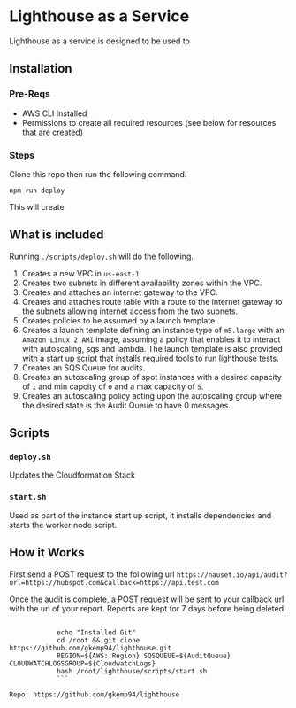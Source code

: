 # Lighthouse as a Service

Lighthouse as a service is designed to be used to

## Installation
### Pre-Reqs
- AWS CLI Installed
- Permissions to create all required resources (see below for resources that are created)


### Steps
Clone this repo then run the following command. 
```
npm run deploy
```

This will create 

## What is included
Running `./scripts/deploy.sh` will do the following. 

1. Creates a new VPC in `us-east-1`.
2. Creates two subnets in different availability zones within the VPC.
3. Creates and attaches an internet gateway to the VPC.
4. Creates and attaches route table with a route to the internet gateway to the subnets allowing internet access from the two subnets.
5. Creates policies to be assumed by a launch template.
6. Creates a launch template defining an instance type of `m5.large` with an `Amazon Linux 2 AMI` image, assuming a policy that enables it to interact with autoscaling, sqs and lambda. The launch template is also provided with a start up script that installs required tools to run lighthouse tests. 
7. Creates an SQS Queue for audits.
8. Creates an autoscaling group of spot instances with a desired capacity of `1` and min capcity of `0` and a max capacity of `5`. 
9. Creates an autoscaling policy acting upon the autoscaling group where the desired state is the Audit Queue to have 0 messages.

## Scripts
### `deploy.sh`
Updates the Cloudformation Stack

### `start.sh`
Used as part of the instance start up script, it installs dependencies and starts the worker node script.


## How it Works
First send a POST request to the following url
`https://nauset.io/api/audit?url=https://hubspot.com&callback=https://api.test.com`

Once the audit is complete, a POST request will be sent to your callback url with the url of your report. Reports are kept for 7 days before being deleted. 

```
            
            echo "Installed Git"
            cd /root && git clone https://github.com/gkemp94/lighthouse.git
            REGION=${AWS::Region} SQSQUEUE=${AuditQueue} CLOUDWATCHLOGSGROUP=${CloudwatchLogs}
            bash /root/lighthouse/scripts/start.sh
            ```

Repo: https://github.com/gkemp94/lighthouse
